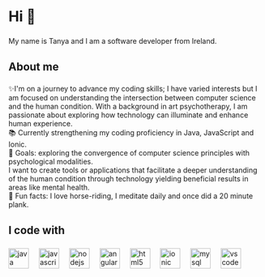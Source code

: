 

<h1 align="left">Hi 👋</h1>

###

<p align="left">My name is Tanya and I am a software developer from Ireland.</p>

###

<h2 align="left">About me</h2>

###

<p align="left">✨I'm on a journey to advance my coding skills; I have varied interests but I am focused on understanding the intersection between computer science and the human condition. With a background in art psychotherapy, I am passionate about exploring how technology can illuminate and enhance human experience.<br>📚 Currently strengthening my coding proficiency in Java, JavaScript and Ionic.<br>🎯 Goals: exploring the convergence of computer science principles with psychological modalities. <br>I want to create tools or applications that facilitate a deeper understanding of the human condition through technology yielding beneficial results in areas like mental health.<br>🎲 Fun facts: I love horse-riding, I meditate daily and once did a 20 minute plank.</p>

###

<h2 align="left">I code with</h2>

###

<div align="left">
  <img src="https://cdn.jsdelivr.net/gh/devicons/devicon/icons/java/java-original-wordmark.svg" height="40" alt="java logo"  />
  <img width="12" />
  <img src="https://cdn.jsdelivr.net/gh/devicons/devicon/icons/javascript/javascript-original.svg" height="40" alt="javascript logo"  />
  <img width="12" />
  <img src="https://cdn.jsdelivr.net/gh/devicons/devicon/icons/nodejs/nodejs-original.svg" height="40" alt="nodejs logo"  />
  <img width="12" />
  <img src="https://cdn.jsdelivr.net/gh/devicons/devicon/icons/angularjs/angularjs-original.svg" height="40" alt="angularjs logo"  />
  <img width="12" />
  <img src="https://cdn.jsdelivr.net/gh/devicons/devicon/icons/html5/html5-original.svg" height="40" alt="html5 logo"  />
  <img width="12" />
  <img src="https://cdn.jsdelivr.net/gh/devicons/devicon/icons/ionic/ionic-original.svg" height="40" alt="ionic logo"  />
  <img width="12" />
  <img src="https://cdn.jsdelivr.net/gh/devicons/devicon/icons/mysql/mysql-original.svg" height="40" alt="mysql logo"  />
  <img width="12" />
  <img src="https://cdn.jsdelivr.net/gh/devicons/devicon/icons/vscode/vscode-original.svg" height="40" alt="vscode logo"  />
</div>

###
